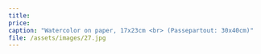 ```yaml
---
title: 
price:
caption: "Watercolor on paper, 17x23cm <br> (Passepartout: 30x40cm)"  
file: /assets/images/27.jpg
---
```

